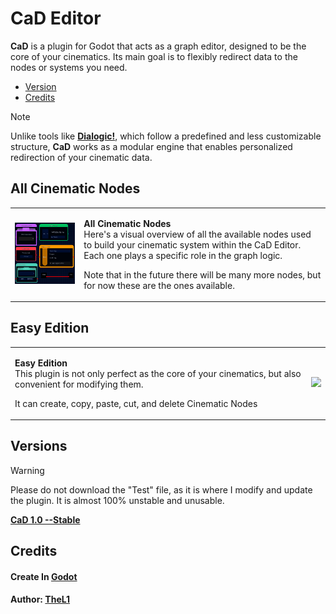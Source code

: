 # CaD Editor



  
**CaD** is a plugin for Godot that acts as a graph editor, designed to be the core of your cinematics. Its main goal is to flexibly redirect data to the nodes or systems you need.
- [Version](#versions)
- [Credits](#credits)

> [!NOTE]  
> Unlike tools like [**Dialogic!**](https://github.com/dialogic-godot/dialogic), which follow a predefined and less customizable structure, **CaD** works as a modular engine that enables personalized redirection of your cinematic data.

## All Cinematic Nodes
<table>
  <tr>
    <td>
      <img src="https://github.com/Proyecto-Carpincho/CaD-Editor/blob/main/To%20Readme/All%20Cinematic%20Nodes.png" width="300"/>
    </td>
    <td>
      <p><strong>All Cinematic Nodes</strong><br/>
      Here's a visual overview of all the available nodes used to build your cinematic system within the CaD Editor. Each one plays a specific role in the graph logic.</p><p>Note that in the future there will be many more nodes, but for now these are the ones available.</p>
    </td>
  </tr>
</table>

## Easy Edition

<table>
  <tr>
    <td>
      <p><strong>Easy Edition</strong><br/>
      This plugin is not only perfect as the core of your cinematics, but also convenient for modifying them.</p>
      <p>It can create, copy, paste, cut, and delete Cinematic Nodes</p>
    </td>
    <td>
      <img src="https://github.com/Proyecto-Carpincho/CaD-Editor/blob/main/To%20Readme/Editor%20Test.gif" width = "500"/>
    </td>
  </tr>
</table>

## Versions
>[!WARNING]
> Please do not download the "Test" file, as it is where I modify and update the plugin. It is almost 100% unstable and unusable.

[**CaD 1.0    --Stable**](https://github.com/Proyecto-Carpincho/CaD-Editor/releases/tag/StableVersions)

## Credits
#### Create In [Godot](https://github.com/godotengine/godot)
#### **Author:** [TheL1](https://github.com/Luis-M-S)
